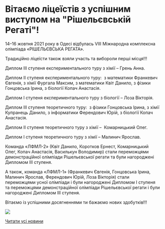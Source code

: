 # Вітаємо ліцеїстів з успішним виступом на &quot;Рішельєвській Регаті&quot;!

14–16 жовтня 2021 року в Одесі відбулась VIII Міжнародна комплексна олімпіада «РІШЕЛЬЄВСЬКА РЕГАТА».

Традиційно ліцеїсти також взяли участь та вибороли перші місця!!!

Диплом ІІІ ступеня експериментального туру з хімії – Грень Анна.

Диплом ІІ ступеня експериментального туру:  з математики Франкевич Євгенія, з хімії Фургала Максим, з математики Квіт Данило, з фізики Гонцовська Ірина, з біології Копач Анастасія.

Диплом І ступеня експериментального туру з біології – Лоза Вікторія.

Диплом ІІІ ступеня теоретичного туру:  з фізики Гонцовська Ірина, з хімії Купранець Данило, з інформатики Ферендович Юрій, з біології Копач Анастасія.

Диплом ІІ ступеня теоретичного туру з хімії –  Комарницький Олег.

Диплом І ступеня теоретичного туру з хімії – Малинич Ярослав.

Команда «ЛФМЛ-2» (Квіт Данило, Коротков Ернест, Комарницький Олег, Копач Анастасія, Василькун Володимир) стали переможцями демонстраційної олімпіади Рішельєвської регати та були нагороджені Дипломом ІІІ ступеня.

А також, команда «ЛФМЛ-1» (Франкевич Євгенія, Гонцовська Ірина, Малинич Ярослав, Ферендович Юрій, Лоза Вікторія) стали переможцями усної олімпіади і були нагороджені Дипломом І ступеня та переможцями демонстраційної олімпіади Рішельєвської регати і були нагороджені Дипломом ІІІ ступеня.

Вітаємо із успішними досягненнями ти бажаємо нових здобутків!!!

![](/images/blog/вітаємо-ліцеїстів-з-успішним-виступом-на-рішельєвській/рішельєвські-дипломи.jpg)

[Читати усі новини](/news)
